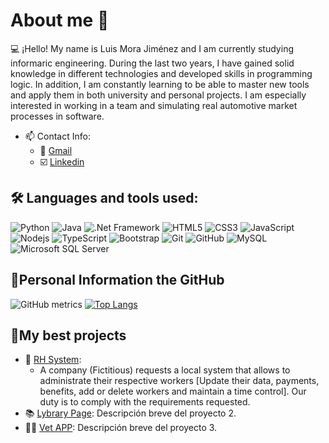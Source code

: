 # About me 👋
💻 ¡Hello! My name is Luis Mora Jiménez and I am currently studying informaric engineering. During the last two years, I have gained solid knowledge in different technologies and developed skills in programming logic. In addition, I am constantly learning to be able to master new tools and apply them in both university and personal projects. I am especially interested in working in a team and simulating real automotive market processes in software.

- 📫 Contact Info: 
  - 📧 [Gmail](mailto:luismorajimenez35@gmail.com)
  - ☑️ [Linkedin](https://www.linkedin.com/in/luis-antonio-mora-ie/)

## 🛠️ Languages and tools used:
![Python](https://img.shields.io/badge/-Python-black?style=flat-square&logo=Python)
![Java](https://img.shields.io/badge/-Java-E34A86?style=flat-square&logo=Java)
![.Net Framework](https://img.shields.io/badge/-.NetFramework-512BD4?style=flat-square&logo=.netframework)
![HTML5](https://img.shields.io/badge/-HTML5-E34F26?style=flat-square&logo=html5&logoColor=white)
![CSS3](https://img.shields.io/badge/-CSS3-1572B6?style=flat-square&logo=css3)
![JavaScript](https://img.shields.io/badge/-JavaScript-black?style=flat-square&logo=javascript)
![Nodejs](https://img.shields.io/badge/-Nodejs-black?style=flat-square&logo=Node.js)
![TypeScript](https://img.shields.io/badge/-TypeScript-007ACC?style=flat-square&logo=typescript)
![Bootstrap](https://img.shields.io/badge/-Bootstrap-563D7C?style=flat-square&logo=bootstrap)
![Git](https://img.shields.io/badge/-Git-black?style=flat-square&logo=git)
![GitHub](https://img.shields.io/badge/-GitHub-181717?style=flat-square&logo=github)
![MySQL](https://img.shields.io/badge/-MySQL-black?style=flat-square&logo=mysql)
![Microsoft SQL Server](https://img.shields.io/badge/-MicrosoftSQLServer-CC2927?style=flat-square&logo=microsoftsqlserver)

## 🔋Personal Information the GitHub
![GitHub metrics](https://metrics.lecoq.io/LuisJimenez35)
[![Top Langs](https://github-readme-stats.vercel.app/api/top-langs/?username=LuisJimenez35)](https://github.com/anuraghazra/github-readme-stats)

## 📁My best projects

- 💼 [RH System](https://github.com/LuisJimenez35/SystemRH):
  - A company (Fictitious) requests a local system that allows to administrate their respective workers [Update their data, payments, benefits, add or delete workers and maintain a time control]. Our duty is to comply with the requirements requested.  
- 📚 [Lybrary Page](https://github.com/LuisJimenez35/Lybrary): Descripción breve del proyecto 2.
- 🐕‍🦺 [Vet APP](https://github.com/LuisJimenez35/System-VeterinariaAPP): Descripción breve del proyecto 3.
